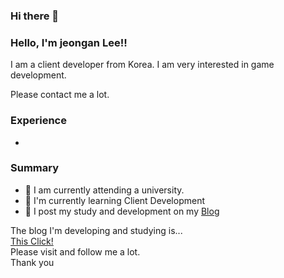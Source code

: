 ### Hi there 👋

### Hello, I'm jeongan Lee!! 

I am a client developer from Korea.
I am very interested in game development.

Please contact me a lot.

### Experience
-

### Summary
- 🔭 I am currently attending a university.  
- 🌱 I'm currently learning Client Development  
- 📝 I post my study and development on my [Blog](https://fkdl0048.github.io/)  

The blog I'm developing and studying is...  
[This Click!](https://fkdl0048.github.io/)  
Please visit and follow me a lot.  
Thank you  
<!--
**fkdl0048/fkdl0048** is a ✨ _special_ ✨ repository because its `README.md` (this file) appears on your GitHub profile.

Here are some ideas to get you started:

- 🔭 I’m currently working on ...
- 🌱 I’m currently learning ...
- 👯 I’m looking to collaborate on ...
- 🤔 I’m looking for help with ...
- 💬 Ask me about ...
- 📫 How to reach me: ...
- 😄 Pronouns: ...
- ⚡ Fun fact: ...
-->
 



